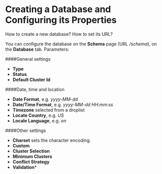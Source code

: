 # Creating a Database and Configuring its Properties

How to create a new database? How to set its URL?

You can configure the database on the **Schema** page (URL */schema*), on the **Database** tab. Parameters:

####General settings
* **Type**
* **Status**
* **Default Cluster Id**

####Date, time and location
* **Date Format**, e.g. *yyyy-MM-dd*
* **Date/Time Format**, e.g. *yyyy-MM-dd HH:mm:ss*
* **Timezone** selected from a droplist
* **Locate Country**, e.g. *US*
* **Locale Language**, e.g. *en*


####Other settings

* **Charset** sets the character encoding.
* **Custom**
* **Cluster Selection**
* **Minimum Clusters**
* **Conflict Strategy**
* **Validation*** 
